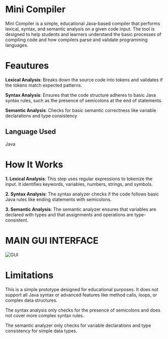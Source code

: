 # Mini Compiler
Mini Compiler is a simple, educational Java-based compiler that performs lexical, syntax, and semantic analysis on a given code input. The tool is designed to help students and learners understand the basic processes of compiling code and how compilers parse and validate programming languages.

# Feautures
**Lexical Analysis**: Breaks down the source code into tokens and validates if the tokens match expected patterns.

**Syntax Analysis**: Ensures that the code structure adheres to basic Java syntax rules, such as the presence of semicolons at the end of statements.

**Semantic Analysis**: Checks for basic semantic correctness like variable declarations and type consistency

## Language Used
Java

# How It Works
**1. Lexical Analysis**: This step uses regular expressions to tokenize the input. It identifies keywords, variables, numbers, strings, and symbols.

**2. Syntax Analysis**: The syntax analyzer checks if the code follows basic Java rules like ending statements with semicolons.

**3. Semantic Analysis**: The semantic analyzer ensures that variables are declared with types and that assignments and operations are type-consistent.

# MAIN GUI INTERFACE
![GUI](https://github.com/user-attachments/assets/3756263e-d914-43ab-8625-0349dbdb5eb9)

# Limitations
This is a simple prototype designed for educational purposes. It does not support all Java syntax or advanced features like method calls, loops, or complex data structures.

The syntax analysis only checks for the presence of semicolons and does not cover more complex syntax rules.

The semantic analyzer only checks for variable declarations and type consistency for simple data types.

